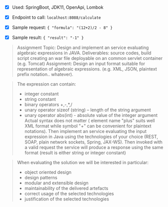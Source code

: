 - [x] Used: SpringBoot, JDK11, OpenApi, Lombok

- [x] Endpoint to call: `localhost:8088/calculate`

- [x] Sample request:
`{
    "formula": "(12+2)/2 - 8"
}`

- [x] Sample result:
`{
    "result": "-1"
}`

> Assignment Topic: Design and implement an service evaluating algebraic expressions in JAVA.
> Deliverables: source codes, build script creating an war file deployable on an common servlet container (e.g. Tomcat)
> Assignment:  Design an input format suitable for representation of algebraic expressions. (e.g. XML, JSON, plaintext prefix notation.. whatever).

> The expression can contain:
>   * integer constant
>   * string constant
>   * binary operators +,-,*,/
>   * unary operator sizeof (string) – length of the string argument
>   * unary operator abs(int)  - absolute value of the integer argument
> Actual syntax does not matter ( element name "plus" suits well XML format while symbol "+" can be convenient for plaintext notations).
> Then implement an service evaluating the input expression in Java using the technologies of your choice (REST, SOAP, plain network sockets, Spring, JAX-WS).
> Then invoked with a valid request the service will produce a response using the same format (result is either string or integer constant)

> When evaluating the solution we will be interested in particular:
> * object oriented design
> * design patterns
> * modular and extensible design
> * maintainability of the delivered artefacts
> * correct usage of the selected technologies
> * justification of the selected technologies
